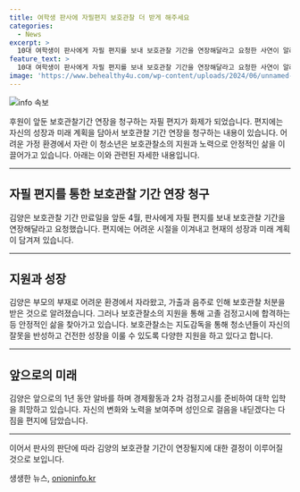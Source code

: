 ```yaml
---
title: 여학생 판사에 자필편지 보호관찰 더 받게 해주세요
categories:
  - News
excerpt: >
  10대 여학생이 판사에게 자필 편지를 보내 보호관찰 기간을 연장해달라고 요청한 사연이 알려졌다. 김양은 중학생 시절부터 어려운 가정환경으로 어려움을 겪었지만, 현재는 고졸 검정고시에 합격하고 직업도 생겼다고 전하며, 보호관찰 기간 연장을 통해 더 나은 미래를 준비하고 싶다고 적었다. 과거의 일탈행동에서 벗어나 지금의 안정적인 삶을 위해 최선을 다하고 있다는 메시지가 담겨있다.
feature_text: >
  10대 여학생이 판사에게 자필 편지를 보내 보호관찰 기간을 연장해달라고 요청한 사연이 알려졌다. 김양은 중학생 시절부터 어려운 가정환경으로 어려움을 겪었지만, 현재는 고졸 검정고시에 합격하고 직업도 생겼다고 전하며, 보호관찰 기간 연장을 통해 더 나은 미래를 준비하고 싶다고 적었다. 과거의 일탈행동에서 벗어나 지금의 안정적인 삶을 위해 최선을 다하고 있다는 메시지가 담겨있다.
image: 'https://www.behealthy4u.com/wp-content/uploads/2024/06/unnamed-file.png'
---
```


<p><img src="https://www.behealthy4u.com/wp-content/uploads/2024/06/unnamed-file.png" alt="info 속보" /></p>

<p>후원이 앞둔 보호관찰기간 연장을 청구하는 자필 편지가 화제가 되었습니다. 
편지에는 자신의 성장과 미래 계획을 담아서 보호관찰 기간 연장을 청구하는 내용이 있습니다. 어려운 가정 환경에서 자란 이 청소년은 보호관찰소의 지원과 노력으로 안정적인 삶을 이끌어가고 있습니다. 아래는 이와 관련된 자세한 내용입니다. </p>

<hr />

<h2 data-ke-size="size26">자필 편지를 통한 보호관찰 기간 연장 청구</h2>

<p data-ke-size="size16">김양은 보호관찰 기간 만료일을 앞둔 4월, 판사에게 자필 편지를 보내 보호관찰 기간을 연장해달라고 요청했습니다. 편지에는 어려운 시절을 이겨내고 현재의 성장과 미래 계획이 담겨져 있습니다.</p>

<hr />

<h2 data-ke-size="size26">지원과 성장</h2>

<p data-ke-size="size16">김양은 부모의 부재로 어려운 환경에서 자라왔고, 가출과 음주로 인해 보호관찰 처분을 받은 것으로 알려졌습니다. 그러나 보호관찰소의 지원을 통해 고졸 검정고시에 합격하는 등 안정적인 삶을 찾아가고 있습니다. 보호관찰소는 지도감독을 통해 청소년들이 자신의 잘못을 반성하고 건전한 성장을 이룰 수 있도록 다양한 지원을 하고 있다고 합니다.</p>

<hr />

<h2 data-ke-size="size26">앞으로의 미래</h2>

<p data-ke-size="size16">김양은 앞으로의 1년 동안 알바를 하며 경제활동과 2차 검정고시를 준비하여 대학 입학을 희망하고 있습니다. 자신의 변화와 노력을 보여주며 성인으로 걸음을 내딛겠다는 다짐을 편지에 담았습니다.</p>

<hr />

<p>이어서 판사의 판단에 따라 김양의 보호관찰 기간이 연장될지에 대한 결정이 이루어질 것으로 보입니다.</p>
생생한 뉴스, <a href="https://onioninfo.kr" rel="dofollow">onioninfo.kr</a>


